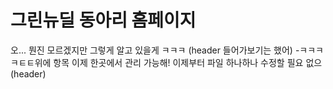 # 그린뉴딜 동아리 홈페이지
오... 뭔진 모르겠지만 그렇게 알고 있을게 ㅋㅋㅋ (header 들어가보기는 했어)
-ㅋㅋㅋㅋㅌㅌ위에 항목 이제 한곳에서 관리 가능해! 이제부터 파일 하나하나 수정할 필요 없으(header)

